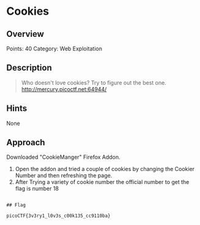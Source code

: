 # Cookies

## Overview

Points: 40
Category: Web Exploitation

## Description

> Who doesn't love cookies? Try to figure out the best one. http://mercury.picoctf.net:64944/
## Hints

None

## Approach

Downloaded "CookieManger" Firefox Addon.

1. Open the addon and tried a couple of cookies by changing the Cookier Number and then refreshing the page.
2. After Trying a variety of cookie number the official number to get the flag is number 18

```

## Flag

picoCTF{3v3ry1_l0v3s_c00k135_cc9110ba}


